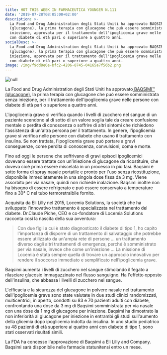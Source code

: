 ```yaml
---
title: HOT THIS WEEK IN FARMACEUTICA YOUNGER N.111
date: '2019-07-28T08:05:00+02:00'
description: >-
  La Food and Drug Administration degli Stati Uniti ha approvato BAQSIMI™
  (glucagone), la prima terapia con glucagone che può essere somministrata senza
  iniezione, approvata per il trattamento dell'ipoglicemia grave nelle persone
  con diabete di età pari o superiore a quattro anni.
socialDesc: >-
  La Food and Drug Administration degli Stati Uniti ha approvato BAQSIMI™
  (glucagone), la prima terapia con glucagone che può essere somministrata senza
  iniezione, approvata per il trattamento dell'ipoglicemia grave nelle persone
  con diabete di età pari o superiore a quattro anni.
image: /img/f9dd8e0e-bfc2-4206-8745-04165a7f56b2.png
---
```

![null](/img/30602d6d-85a4-4b17-8946-33c378664e5c.png)

La Food and Drug Administration degli Stati Uniti ha approvato[ BAQSIMI™ (glucagone)](https://www.fda.gov/news-events/press-announcements/fda-approves-first-treatment-severe-hypoglycemia-can-be-administered-without-injection), la prima terapia con glucagone che può essere somministrata senza iniezione, per il trattamento dell'ipoglicemia grave nelle persone con diabete di età pari o superiore a quattro anni.

L'ipoglicemia grave si verifica quando i livelli di zucchero nel sangue di un paziente scendono al di sotto di un valore soglia tale da creare confusione mentale o perdita di conoscenza o soffrire di altri sintomi che richiedono l'assistenza di un'altra persona per il trattamento. In genere, l'ipoglicemia grave si verifica nelle persone con diabete che usano il trattamento con insulina. Se non trattata, l'ipoglicemia grave può portare a gravi conseguenze, come perdita di conoscenza, convulsioni, coma e morte.

Fino ad oggi le persone che soffrivano di gravi episodi ipoglicemici dovevano essere trattate con un'iniezione di glucagone da ricostituire, che doveva cioè prima essere miscelata in un processo in più fasi. Baqsimi è sotto forma di spray nasale portatile e pronto per l'uso senza ricostituzione, disponibile immediatamente in una singola dose fissa da 3 mg. Viene assorbito per via nasale, quindi non richiede inalazione. Baqsimi inoltre non ha bisogno di essere refrigerato e può essere conservato a temperature fino a 30° C nel tubo termoretraibile fornito.

Acquisita da Eli Lilly nel 2015, Locemia Solutions, la società che ha sviluppato l’innovativo trattamento è specializzata nel trattamento del diabete. Dr.Claude Piche, CEO e co-fondatore di Locemia Solutions racconta così la nascita della sua avventura:

> Con due figli a cui è stato diagnosticato il diabete di tipo 1, ho capito l'importanza di disporre di un trattamento di salvataggio che potrebbe essere utilizzato da un'ampia rete di persone ... un trattamento diverso dagli altri trattamenti di emergenza, perché è somministrato per via nasale, invece che come un'iniezione ... La missione di Locemia è stata sempre quella di trovare un approccio innovativo per rendere il soccorso immediato e semplificato nell’ipoglicemia grave.

Baqsimi aumenta i livelli di zucchero nel sangue stimolando il fegato a rilasciare glucosio immagazzinato nel flusso sanguigno. Ha l'effetto opposto dell'insulina, che abbassa i livelli di zucchero nel sangue.

L'efficacia e la sicurezza del glucagone in polvere nasale nel trattamento dell'ipoglicemia grave sono state valutate in due studi clinici randomizzati, multicentrici, in aperto, condotti su 83 e 70 pazienti adulti con diabete, confrontando una dose da 3 mg di Baqsimi somministrata per via nasale con una dose da 1 mg di glucagone per iniezione. Baqsimi ha dimostrato la non inferiorità al glucagone per iniezione in entrambi gli studi sull'aumento della glicemia dopo ipoglicemia indotta da insulina. In uno studio pediatrico su 48 pazienti di età superiore ai quattro anni con diabete di tipo 1, sono stati osservati risultati simili.

La FDA ha concesso l'approvazione di Baqsimi a Eli Lilly and Company. Baqsimi sarà disponibile nelle farmacie statunitensi entro un mese.
